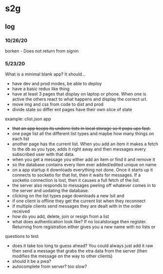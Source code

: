 # s2g

## log
### 10/26/20 
borken - Does not return from signin

### 5/23/20


What is a minimal blank app? It should...
* have dev and prod modes, be able to deploy
* have a basic redux like thing
* have at least 3 pages that display on laptop or phone. When one is active the others react to what happens and display the correct url.
* move img and css from code to dist and prod
* divide state so differ ent pages have their own slice of state

example: clist.json app

*  <s>that an app keeps its undone lists in local storage so it pops ups fast. </s>
*  one page list all the different list types and maybe how many things on each list
*  another page has the current list. When you add an item it makes a fetch to the db as you type, adds it right away and then messages every subscribed user with that data.
*  when you get a message you either add an item or find it and remove it
* so the database contains every item ever added/edited unique on name 
* on a app startup it downloads everything not done. Once it starts up it connects to socketio for that list, then it waits for messages. If a socketio connection is lost, then it causes a full fetch of the list. 
* the server also responds to messages peeling off whatever comes in to the server and uodating the database. 
* clicking on the list types page downloads a new lsit and 
* if one client is offline they get the current list when they reconnect
* if multiple clients send messages they are dealt with in the order received
* how do you add, delete, join or resign from a list
* what does authentication look like? If no localstorage then register. Returning from registration either gives you a new name with no lists or 

questions to test

* does it take too long to guess ahead? You could always just add it raw then send a message that grabs the xtra data from the server (then modifies the message on the way to other clients)
* should it be a pwa?
* autocomplete from server? too slow?